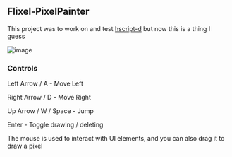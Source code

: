 ## Flixel-PixelPainter

This project was to work on and test [hscript-d](https://github.com/CaptainBaldi/hscript-d) but now this is a thing I guess

![image](https://github.com/CaptainBaldi/GitHub-PixelPainter/assets/86160807/8da70785-2f91-47d8-b211-9c31c86e416c)

### Controls

Left Arrow / A - Move Left

Right Arrow / D - Move Right

Up Arrow / W / Space - Jump

Enter - Toggle drawing / deleting

The mouse is used to interact with UI elements, and you can also drag it to draw a pixel
